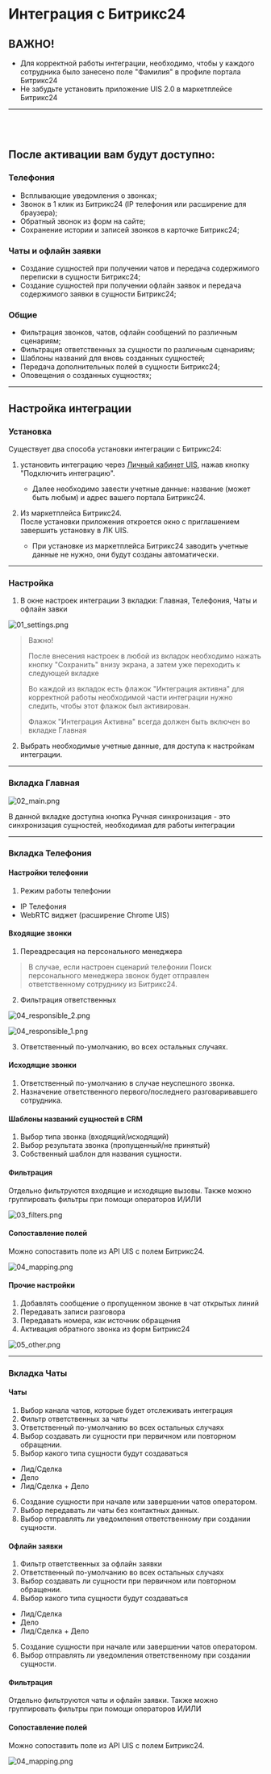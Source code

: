 # Интеграция с Битрикс24

## ВАЖНО! 
* Для корректной работы интеграции, необходимо, чтобы у каждого сотрудника было занесено поле "Фамилия" в профиле портала Битрикс24
* Не забудьте установить приложение UIS 2.0 в маркетплейсе Битрикс24 

____
<br /><br />
## После активации вам будут доступно:

### Телефония

- Всплывающие уведомления о звонках;
- Звонок в 1 клик из Битрикс24 (IP телефония или расширение для браузера);
- Обратный звонок из форм на сайте;
- Сохранение истории и записей звонков в карточке Битрикс24;

### Чаты и офлайн заявки

- Создание сущностей при получении чатов и передача содержимого переписки в сущности Битрикс24;
- Создание сущностей при получении офлайн заявок и передача содержимого заявки в сущности Битрикс24;

### Общие
- Фильтрация звонков, чатов, офлайн сообщений по различным сценариям;
- Фильтрация ответственных за сущности по различным сценариям;
- Шаблоны названий для вновь созданных сущностей;
- Передача дополнительных полей в сущности Битрикс24;
- Оповещения о созданных сущностях;

____
## Настройка интеграции



### Установка

Существует два способа установки интеграции с Битрикс24:

1. установить интеграцию через [Личный кабинет UIS](https://go.uiscom.ru/marketplace/integration_list/bitrix24), нажав кнопку "Подключить интеграцию".
    - Далее необходимо завести учетные данные: название (может быть любым) и адрес вашего портала Битрикс24.

2. Из маркетплейса Битрикс24.</br> После установки приложения откроется окно с приглашением завершить установку в ЛК UIS.
    - При установке из маркетплейса Битрикс24 заводить учетные данные не нужно, они будут созданы автоматически.

____


### Настройка


1. В окне настроек интеграции 3 вкладки: Главная, Телефония, Чаты и офлайн завки

![01_settings.png](01_settings.png)

> Важно! 
> 
> После внесения настроек в любой из вкладок необходимо нажать кнопку "Сохранить" внизу экрана, а затем уже переходить к следующей вкладке
> 
> Во каждой из вкладок есть флажок "Интеграция активна" для корректной работы необходимой части интеграции нужно следить, чтобы этот флажок был активирован.
> 
> Флажок "Интеграция Активна" всегда должен быть включен во вкладке Главная

2. Выбрать необходимые учетные данные, для доступа к настройкам интеграции.


____


### Вкладка Главная

![02_main.png](02_main.png)

В данной вкладке доступна кнопка Ручная синхронизация - это синхронизация сущностей, необходимая для работы интеграции

____


### Вкладка Телефония

#### Настройки телефонии

1. Режим работы телефонии
- IP Телефония
- WebRTC виджет (расширение Chrome UIS)

#### Входящие звонки

1. Переадресация на персонального менеджера
> В случае, если настроен сценарий телефонии Поиск персонального менеджера звонок будет отправлен ответственному сотруднику из Битрикс24.

2. Фильтрация ответственных

![04_responsible_2.png](04_responsible_2.png)

![04_responsible_1.png](04_responsible_1.png)


3. Ответственный по-умолчанию, во всех остальных случаях.

#### Исходящие звонки

1. Ответственный по-умолчанию в случае неуспешного звонка.
2. Назначение ответственного первого/последнего разговаривавшего сотрудника.

#### Шаблоны названий сущностей в CRM

1. Выбор типа звонка (входящий/исходящий)
2. Выбор результата звонка (пропущенный/не принятый)
3. Собственный шаблон для названия сущности.

#### Фильтрация

Отдельно фильтруются входящие и исходящие вызовы. Также можно группировать фильтры при помощи операторов И/ИЛИ

![03_filters.png](03_filters.png)

#### Сопоставление полей

Можно сопоставить поле из API UIS с полем Битрикс24.

![04_mapping.png](04_mapping.png)

#### Прочие настройки

1. Добавлять сообщение о пропущенном звонке в чат открытых линий
2. Передавать записи разговора
3. Передавать номера, как источник обращения
4. Активация обратного звонка из форм Битрикс24

![05_other.png](05_other.png)


____


### Вкладка Чаты

#### Чаты

1. Выбор канала чатов, которые будет отслеживать интеграция
2. Фильтр ответственных за чаты
3. Ответственный по-умолчанию во всех остальных случаях
4. Выбор создавать ли сущности при первичном или повторном обращении.
5. Выбор какого типа сущности будут создаваться
- Лид/Сделка
- Дело
- Лид/Сделка + Дело
6. Создание сущности при начале или завершении чатов оператором.
7. Выбор передавать ли чаты без контактных данных.
8. Выбор отправлять ли уведомления ответственному при создании сущности.

#### Офлайн заявки

1. Фильтр ответственных за офлайн заявки
2. Ответственный по-умолчанию во всех остальных случаях
3. Выбор создавать ли сущности при первичном или повторном обращении.
4. Выбор какого типа сущности будут создаваться
- Лид/Сделка
- Дело
- Лид/Сделка + Дело
5. Создание сущности при начале или завершении чатов оператором.
6. Выбор отправлять ли уведомления ответственному при создании сущности.

#### Фильтрация

Отдельно фильтруются чаты и офлайн заявки. Также можно группировать фильтры при помощи операторов И/ИЛИ

#### Сопоставление полей

Можно сопоставить поле из API UIS с полем Битрикс24.

![04_mapping.png](04_mapping.png)
